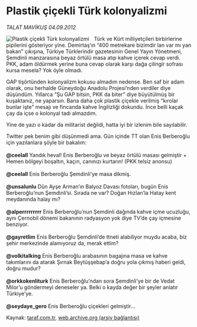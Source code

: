 # Plastik çiçekli Türk kolonyalizmi

*TALAT MAVİKUŞ 04.09.2012*

<div class="yazi"><img align="left" alt="Plastik çiçekli Türk kolonyalizmi" border="0" src="http://www.taraf.com.tr/fotoraflar/makaleler/plastik-cicekli-turk-kolonyalizmi_7132_orijinal.jpg" style="border-right-width:10px; border-color:#FFFFFF"/><p>Türk ve Kürt milliyetçileri birbirlerine pipilerini gösteriyor yine. Demirtaş’ın “400 metrekare bizimdir lan var mı yan bakan” çıkışına, Türkiye Türklerindir gazetesinin Genel Yayın Yönetmeni, Şemdinli manzarasına beyaz örtülü masa atıp kahve içerek cevap verdi. PKK, adam öldürmek yerine buna cevap olarak karşı dağa çilingir sofrası kursa mesela? Yok öyle olmadı.</p>
<p>GAP tişörtünden kolonyalizm kokusu almadım nedense. Ben saf bir adam olarak, onu herhalde Güneydoğu Anadolu Projesi’nden verdiler diye düşündüm. Yıllarca “Şu GAP bitsin, PKK da biter” diye büyütülmüş bir kuşaktanız, ne yaparsın. Bana daha çok plastik çiçekle verilmiş “kırolar bunlar işte” mesajı ve fincanda kahve İngilizliği dokundu. İnce belli kaçak çay da içse o kolonyal tadı almazdım.</p>
<p>Yine de yazı o kadar da militarist değildi, hatta iyi bir izlenim bile sayılabilir.</p>
<p>Twitter pek benim gibi düşünmedi ama. Gün içinde TT olan Enis Berberoğlu için yazılanlara şöyle bir bakalım:<br/><br/><strong>@ceelall</strong> Yandık heval! Enis Berberoğlu ve beyaz örtülü masası gelmiştir + Hemen bölgeyi boşaltın, kaçın, canınızı kurtarın! (PKK telsiz anonsu)<br/><br/><strong>@ceelall</strong> Enis Berberoğlu Şemdinli’ye masa dikmiş.<br/><br/><strong>@unsalunlu</strong> Dün Ayşe Arman’ın Balyoz Davası fotoları, bugün Enis Berberoğlu’nun Şemdinli’si. Sırada ne var? Doğan Hızlan’la Hatay kent meydanında halay mı?<br/><br/><strong>@alperrrrrrrrr</strong> Enis Berberoğlu’nun Şemdinli dağında kahve içme ucuzluğu, aynı Çernobil dönemi bakanının radyasyon yok diye TV’de çay içmesine benziyor.<br/><br/><strong>@gayretlim</strong> Enis Berberoğlu Şemdinli’de ttneti alabiliyor muydu acaba, biz şehir merkezinde alamıyoruz da, merak ettim?<br/><br/><strong>@volkitalking</strong> Enis Berberoğlu arabasının bagajına masa ve kahve takımlarını da atarak Şırnak Beytüşşebap’a doğru yola çıkmış haberi geldi, doğru mudur?<br/><br/><strong>@orkkokenliturk</strong> Enis Berberoğlu’ndan sora Şemdinli’ye bir de Vedat Milor’u göndermeyi deneseler ya. Belki o kayda değer bir şeyler anlatır Türkiye’ye.<br/><br/><strong>@seydaye_gero</strong> Enis Berberoğlu çiçekleri gelmiştir...</p>
</div>

Kaynak: [taraf.com.tr](http://www.taraf.com.tr/talat-mavikus/makale-plastik-cicekli-turk-kolonyalizmi.htm), [web.archive.org (arşiv bağlantısı)](http://web.archive.org/web/20131107121121/http://www.taraf.com.tr/talat-mavikus/makale-plastik-cicekli-turk-kolonyalizmi.htm)
